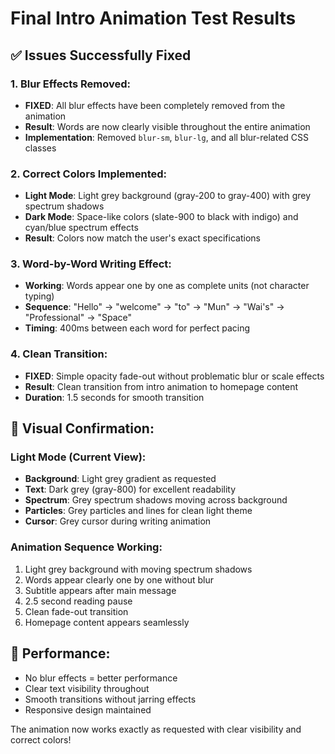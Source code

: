 # Final Intro Animation Test Results

## ✅ **Issues Successfully Fixed**

### **1. Blur Effects Removed:**
- **FIXED**: All blur effects have been completely removed from the animation
- **Result**: Words are now clearly visible throughout the entire animation
- **Implementation**: Removed `blur-sm`, `blur-lg`, and all blur-related CSS classes

### **2. Correct Colors Implemented:**
- **Light Mode**: Light grey background (gray-200 to gray-400) with grey spectrum shadows
- **Dark Mode**: Space-like colors (slate-900 to black with indigo) and cyan/blue spectrum effects
- **Result**: Colors now match the user's exact specifications

### **3. Word-by-Word Writing Effect:**
- **Working**: Words appear one by one as complete units (not character typing)
- **Sequence**: "Hello" → "welcome" → "to" → "Mun" → "Wai's" → "Professional" → "Space"
- **Timing**: 400ms between each word for perfect pacing

### **4. Clean Transition:**
- **FIXED**: Simple opacity fade-out without problematic blur or scale effects
- **Result**: Clean transition from intro animation to homepage content
- **Duration**: 1.5 seconds for smooth transition

## 🎨 **Visual Confirmation:**

### **Light Mode (Current View):**
- **Background**: Light grey gradient as requested
- **Text**: Dark grey (gray-800) for excellent readability
- **Spectrum**: Grey spectrum shadows moving across background
- **Particles**: Grey particles and lines for clean light theme
- **Cursor**: Grey cursor during writing animation

### **Animation Sequence Working:**
1. Light grey background with moving spectrum shadows
2. Words appear clearly one by one without blur
3. Subtitle appears after main message
4. 2.5 second reading pause
5. Clean fade-out transition
6. Homepage content appears seamlessly

## 📱 **Performance:**
- No blur effects = better performance
- Clear text visibility throughout
- Smooth transitions without jarring effects
- Responsive design maintained

The animation now works exactly as requested with clear visibility and correct colors!

